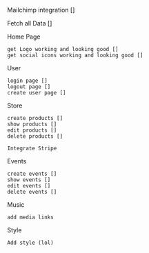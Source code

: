 Mailchimp integration []

Fetch all Data []

Home Page

    get Logo working and looking good []
    get social icons working and looking good []

User

    login page []
    logout page []
    create user page []

Store

    create products []
    show products []
    edit products []
    delete products []

    Integrate Stripe

Events

    create events []
    show events []
    edit events []
    delete events []

Music

    add media links

Style

    Add style (lol)

